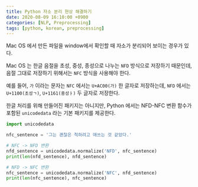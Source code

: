 ```yaml
---
title: Python 자소 분리 현상 해결하기  
date: 2020-08-09 16:10:00 +0900
categories: [NLP, Preprocessing]
tags: [python, korean, preprocessing] 
---
```


Mac OS 에서 만든 파일을 window에서 확인할 때 자소가 분리되어 보이는 경우가 있다. 

Mac OS 는 한글 음절을 초성, 중성, 종성으로 나누는 `NFD` 방식으로 저장하기 때문인데, 음절 그대로 저장하기 위해서는 `NFC` 방식을 사용해야 한다. 

예를 들어, `가` 이라는 문자는 `NFC` 에서는 `U+AC00(가)` 한 글자로 저장하는데, `NFD` 에서는 `U+1100(초성ㄱ)`, `U+1161(중성ㅏ)` 두 글자로 저장한다. 

한글 처리를 위해 만들어진 패키지는 아니지만, Python 에서는 NFD-NFC 변환 함수가 포함된 `unicodedata` 라는 기본 패키지를 제공한다.


```python
import unicodedata 

nfc_sentence = '그는 괜찮은 척하려고 애쓰는 것 같았다.'

# NFC -> NFD 변환 
nfd_sentence = unicodedata.normalize('NFD', nfc_sentence)
print(len(nfd_sentence), nfd_sentence)

# NFD -> NFC 변환 
nfc_sentence = unicodedata.normalize('NFC', nfd_sentence)
print(len(nfc_sentence), nfc_sentence)
```
